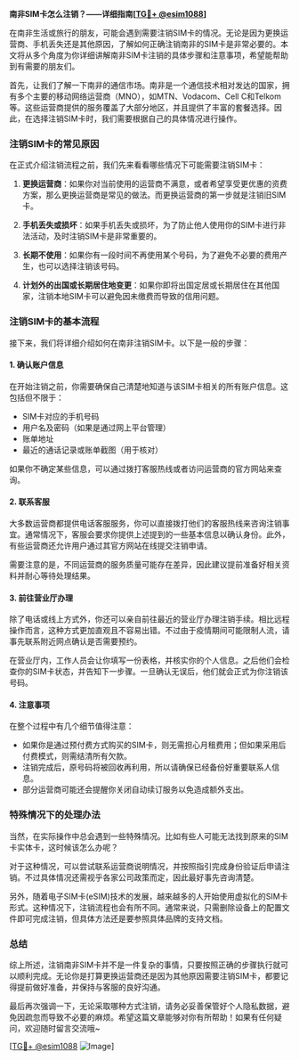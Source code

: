 **南非SIM卡怎么注销？——详细指南[[TG💪+ @esim1088](https://t.me/s/esim1088)]**

在南非生活或旅行的朋友，可能会遇到需要注销SIM卡的情况。无论是因为更换运营商、手机丢失还是其他原因，了解如何正确注销南非的SIM卡是非常必要的。本文将从多个角度为你详细讲解南非SIM卡注销的具体步骤和注意事项，希望能帮助到有需要的朋友们。

首先，让我们了解一下南非的通信市场。南非是一个通信技术相对发达的国家，拥有多个主要的移动网络运营商（MNO），如MTN、Vodacom、Cell C和Telkom等。这些运营商提供的服务覆盖了大部分地区，并且提供了丰富的套餐选择。因此，在选择注销SIM卡时，我们需要根据自己的具体情况进行操作。

### 注销SIM卡的常见原因

在正式介绍注销流程之前，我们先来看看哪些情况下可能需要注销SIM卡：

1. **更换运营商**：如果你对当前使用的运营商不满意，或者希望享受更优惠的资费方案，那么更换运营商是常见的做法。而更换运营商的第一步就是注销旧SIM卡。
   
2. **手机丢失或损坏**：如果手机丢失或损坏，为了防止他人使用你的SIM卡进行非法活动，及时注销SIM卡是非常重要的。

3. **长期不使用**：如果你有一段时间不再使用某个号码，为了避免不必要的费用产生，也可以选择注销该号码。

4. **计划外的出国或长期居住地变更**：如果你即将出国定居或长期居住在其他国家，注销本地SIM卡可以避免因未缴费而导致的信用问题。

### 注销SIM卡的基本流程

接下来，我们将详细介绍如何在南非注销SIM卡。以下是一般的步骤：

#### 1. 确认账户信息

在开始注销之前，你需要确保自己清楚地知道与该SIM卡相关的所有账户信息。这包括但不限于：

- SIM卡对应的手机号码
- 用户名及密码（如果是通过网上平台管理）
- 账单地址
- 最近的通话记录或账单截图（用于核对）

如果你不确定某些信息，可以通过拨打客服热线或者访问运营商的官方网站来查询。

#### 2. 联系客服

大多数运营商都提供电话客服服务，你可以直接拨打他们的客服热线来咨询注销事宜。通常情况下，客服会要求你提供上述提到的一些基本信息以确认身份。此外，有些运营商还允许用户通过其官方网站在线提交注销申请。

需要注意的是，不同运营商的服务质量可能存在差异，因此建议提前准备好相关资料并耐心等待处理结果。

#### 3. 前往营业厅办理

除了电话或线上方式外，你还可以亲自前往最近的营业厅办理注销手续。相比远程操作而言，这种方式更加直观且不容易出错。不过由于疫情期间可能限制人流，请事先联系附近网点确认是否需要预约。

在营业厅内，工作人员会让你填写一份表格，并核实你的个人信息。之后他们会检查你的SIM卡状态，并告知下一步骤。一旦确认无误后，他们就会正式为你注销该号码。

#### 4. 注意事项

在整个过程中有几个细节值得注意：

- 如果你是通过预付费方式购买的SIM卡，则无需担心月租费用；但如果采用后付费模式，则需结清所有欠款。
- 注销完成后，原号码将被回收再利用，所以请确保已经备份好重要联系人信息。
- 部分运营商可能还会提醒你关闭自动续订服务以免造成额外支出。

### 特殊情况下的处理办法

当然，在实际操作中总会遇到一些特殊情况。比如有些人可能无法找到原来的SIM卡实体卡，这时候该怎么办呢？

对于这种情况，可以尝试联系运营商说明情况，并按照指引完成身份验证后申请注销。不过具体情况还需视乎各家公司政策而定，因此最好事先咨询清楚。

另外，随着电子SIM卡(eSIM)技术的发展，越来越多的人开始使用虚拟化的SIM卡形式。这种情况下，注销流程也会有所不同。通常来说，只需删除设备上的配置文件即可完成注销，但具体方法还是要参照具体品牌的支持文档。

### 总结

综上所述，注销南非SIM卡并不是一件复杂的事情，只要按照正确的步骤执行就可以顺利完成。无论你是打算更换运营商还是因为其他原因需要注销SIM卡，都要记得提前做好准备，并保持与客服的良好沟通。

最后再次强调一下，无论采取哪种方式注销，请务必妥善保管好个人隐私数据，避免因疏忽而导致不必要的麻烦。希望这篇文章能够对你有所帮助！如果有任何疑问，欢迎随时留言交流哦~

[[TG💪+ @esim1088](https://t.me/s/esim1088) ![Image](https://i.postimg.cc/4NQfJmqS/Snipaste-2025-05-13-00-14-12.png)]